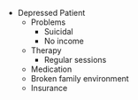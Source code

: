 - Depressed Patient
  - Problems
    - Suicidal
    - No income
  - Therapy
    - Regular sessions
  - Medication
  - Broken family environment
  - Insurance

